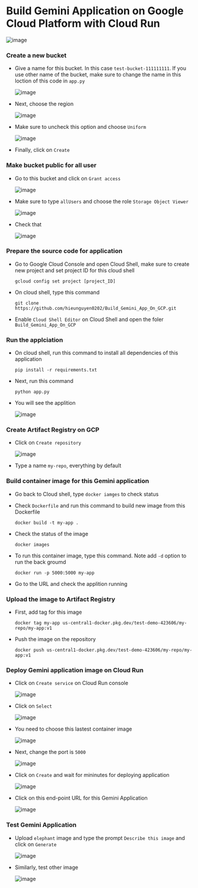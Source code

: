 # Build Gemini Application on Google Cloud Platform with Cloud Run
  
  ![image](https://github.com/hieunguyen0202/Build_Gemini_App_On_GCP/assets/98166568/aba46b0f-21cd-4c86-9da0-bff1925407fe)

### Create a new bucket
- Give a name for this bucket. In this case `test-bucket-111111111`. If you use other name of the bucket, make sure to change the name in this loction of this code in `app.py`

  ![image](https://github.com/hieunguyen0202/Build_Gemini_App_On_GCP/assets/98166568/36b18afa-f147-4fc1-9116-ab3ec91ff80b)

- Next, choose the region

  ![image](https://github.com/hieunguyen0202/Build_Gemini_App_On_GCP/assets/98166568/4a8dcf77-a11f-424c-a347-79cff306b1ee)

- Make sure to uncheck this option and choose `Uniform`

  ![image](https://github.com/hieunguyen0202/Build_Gemini_App_On_GCP/assets/98166568/6c989ee8-bd92-4592-9229-f82cc033a43a)

- Finally, click on `Create`

### Make bucket public for all user
- Go to this bucket and click on `Grant access`

  ![image](https://github.com/hieunguyen0202/Build_Gemini_App_On_GCP/assets/98166568/ba7418c5-5f5e-4041-ae16-75212ac49957)

- Make sure to type `allUsers` and choose the role `Storage Object Viewer`

  ![image](https://github.com/hieunguyen0202/Build_Gemini_App_On_GCP/assets/98166568/bf3b7586-eb30-4a5d-9ec7-2a258d6e3f9f)

- Check that

  ![image](https://github.com/hieunguyen0202/Build_Gemini_App_On_GCP/assets/98166568/e82d3051-3afa-485f-9c0c-a35b77e6c3f4)

### Prepare the source code for application
- Go to Google Cloud Console and open Cloud Shell, make sure to create new project and set project ID for this cloud shell

  ```
  gcloud config set project [project_ID] 
  ```

- On cloud shell, type this command

  ```
  git clone https://github.com/hieunguyen0202/Build_Gemini_App_On_GCP.git
  ```

- Enable `Cloud Shell Editor` on Cloud Shell and open the foler `Build_Gemini_App_On_GCP`

### Run the applciation
- On cloud shell, run this command to install all dependencies of this application

  ```
  pip install -r requirements.txt
  ```

- Next, run this command

  ```
  python app.py
  ```

- You will see the applition

  ![image](https://github.com/hieunguyen0202/Build_Gemini_App_On_GCP/assets/98166568/01ad37aa-b2a8-4e14-98b8-0730fe2c7ed8)

### Create Artifact Registry on GCP
- Click on `Create repository`

  ![image](https://github.com/hieunguyen0202/Build_Gemini_App_On_GCP/assets/98166568/6e61923b-baa6-4d80-9612-f49b031e0b52)

- Type a name `my-repo`, everything by default

### Build container image for this Gemini application
- Go back to Cloud shell, type `docker iamges` to check status
- Check `Dockerfile` and run this command to build new image from this Dockerfile

  ```
  docker build -t my-app .
  ```

- Check the status of the image

  ```
  docker images
  ```

- To run this container image, type this command. Note add `-d` option to run the back groumd 

  ```
  docker run -p 5000:5000 my-app
  ```

- Go to the URL and check the applition running

### Upload the image to Artifact Registry
- First, add tag for this image

  ```
  docker tag my-app us-central1-docker.pkg.dev/test-demo-423606/my-repo/my-app:v1
  ```

- Push the image on the repository

  ```
  docker push us-central1-docker.pkg.dev/test-demo-423606/my-repo/my-app:v1
  ```

### Deploy Gemini application image on Cloud Run 
- Click on `Create service` on Cloud Run console

  ![image](https://github.com/hieunguyen0202/Build_Gemini_App_On_GCP/assets/98166568/eba53ecc-dfd3-4392-bbb1-3262bdbc4c79)

- Click on `Select`

  ![image](https://github.com/hieunguyen0202/Build_Gemini_App_On_GCP/assets/98166568/19933fd0-b091-4d38-8b39-660d61806af5)

- You need to choose this lastest container image

  ![image](https://github.com/hieunguyen0202/Build_Gemini_App_On_GCP/assets/98166568/df94f9a0-e81a-4518-bcad-b8c66f436991)

- Next, change the port is `5000`

  ![image](https://github.com/hieunguyen0202/Build_Gemini_App_On_GCP/assets/98166568/ca03fb33-2fbc-44f0-92be-2205b872ed6b)

- Click on `Create` and wait for mininutes for deploying application

  ![image](https://github.com/hieunguyen0202/Build_Gemini_App_On_GCP/assets/98166568/99959321-cbed-4e8c-8e6f-919cbdda6ef7)

- Click on this end-point URL for this Gemini Application

  ![image](https://github.com/hieunguyen0202/Build_Gemini_App_On_GCP/assets/98166568/d97cb152-cc17-4179-9fac-5f8d12ec39cd)

### Test Gemini Application
- Upload `elephant` image and type the prompt `Describe this image` and click on `Generate`

  ![image](https://github.com/hieunguyen0202/Build_Gemini_App_On_GCP/assets/98166568/d71cd1ae-d275-49e4-af0e-0a9d61a10317)

- Similarly, test other image

  ![image](https://github.com/hieunguyen0202/Build_Gemini_App_On_GCP/assets/98166568/055ba954-5e56-41ef-96d9-ddc420ec8b81)


  
